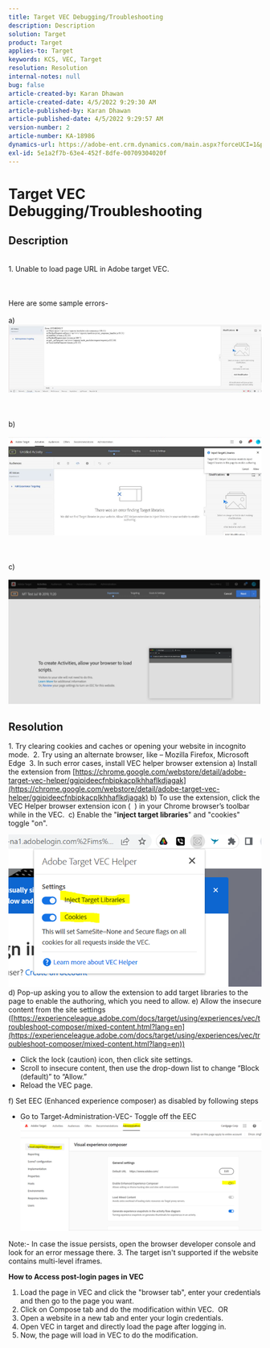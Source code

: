 ```yaml
---
title: Target VEC Debugging/Troubleshooting
description: Description
solution: Target
product: Target
applies-to: Target
keywords: KCS, VEC, Target
resolution: Resolution
internal-notes: null
bug: false
article-created-by: Karan Dhawan
article-created-date: 4/5/2022 9:29:30 AM
article-published-by: Karan Dhawan
article-published-date: 4/5/2022 9:29:57 AM
version-number: 2
article-number: KA-18986
dynamics-url: https://adobe-ent.crm.dynamics.com/main.aspx?forceUCI=1&pagetype=entityrecord&etn=knowledgearticle&id=ec1691de-c2b4-ec11-983f-000d3a5d0d73
exl-id: 5e1a2f7b-63e4-452f-8dfe-00709304020f
---
```

# Target VEC Debugging/Troubleshooting

## Description

<br>1. Unable to load page URL in Adobe target VEC. <br><br> <br><br>Here are some sample errors- <br><br>a) ![](assets/___f81691de-c2b4-ec11-983f-000d3a5d0d73___.png)<br><br> <br><br>b)<br><br>![](assets/___071791de-c2b4-ec11-983f-000d3a5d0d73___.png)<br><br> <br><br>c)<br><br>![](assets/___0a1791de-c2b4-ec11-983f-000d3a5d0d73___.png)<br>

## Resolution


1. Try clearing cookies and caches or opening your website in incognito mode. 
 2. Try using an alternate browser, like – Mozilla Firefox, Microsoft Edge 
 3. In such error cases, install VEC helper browser extension
 a) Install the extension from [https://chrome.google.com/webstore/detail/adobe-target-vec-helper/ggjpideecfnbipkacplkhhaflkdjagak](https://chrome.google.com/webstore/detail/adobe-target-vec-helper/ggjpideecfnbipkacplkhhaflkdjagak)
 b) To use the extension, click the VEC Helper browser extension icon (  ) in your Chrome browser’s toolbar while in the VEC. 
 c) Enable the "<b>inject target libraries</b>" and "cookies" toggle "on".

 ![](assets/92bf52bf-21ab-ec11-983f-000d3a349523.png)
 d) Pop-up asking you to allow the extension to add target libraries to the page to enable the authoring, which you need to allow.
 e) Allow the insecure content from the site settings ([https://experienceleague.adobe.com/docs/target/using/experiences/vec/troubleshoot-composer/mixed-content.html?lang=en](https://experienceleague.adobe.com/docs/target/using/experiences/vec/troubleshoot-composer/mixed-content.html?lang=en))

- Click the lock (caution) icon, then click site settings.
- Scroll to insecure content, then use the drop-down list to change “Block (default)” to “Allow.”
- Reload the VEC page.


f) Set EEC (Enhanced experience composer) as disabled by following steps

- Go to Target-Administration-VEC- Toggle off the EEC![](assets/90fdfd56-26ab-ec11-983f-000d3a349523.png)


Note:- In case the issue persists, open the browser developer console and look for an error message there.
 3. The target isn't supported if the website contains multi-level iframes. 


<b>How to Access post-login pages in VEC</b>
 1. Load the page in VEC and click the "browser tab", enter your credentials and then go to the page you want. 
 2. Click on Compose tab and do the modification within VEC. 
 OR
 1. Open a website in a new tab and enter your login credentials.
 2. Open VEC in target and directly load the page after logging in. 
 3. Now, the page will load in VEC to do the modification.
